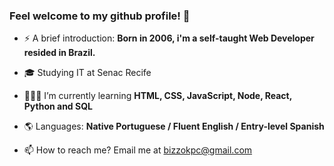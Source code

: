 ### Feel welcome to my github profile! 👋

- ⚡ A brief introduction: **Born in 2006, i'm a self-taught Web Developer resided in Brazil.**

- 🎓 Studying IT at Senac Recife
- 👩🏻‍💻 I’m currently learning **HTML, CSS, JavaScript, Node, React, Python and SQL**
- 🌎 Languages: **Native Portuguese / Fluent English / Entry-level Spanish** 
- 📫 How to reach me? Email me at bizzokpc@gmail.com
